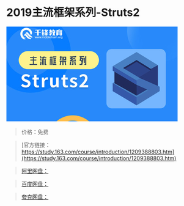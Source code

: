 # 2019主流框架系列-Struts2

![img](../../../assets/study163/free/eb2d26a33e2f43e38a40c74b45a0189e.jpg)

> 价格：免费

> [官方链接：https://study.163.com/course/introduction/1209388803.htm](https://study.163.com/course/introduction/1209388803.htm)

> [阿里网盘：]()

> [百度网盘：]()

> [夸克网盘：]()
